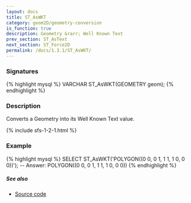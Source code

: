 ```yaml
---
layout: docs
title: ST_AsWKT
category: geom2D/geometry-conversion
is_function: true
description: Geometry &rarr; Well Known Text
prev_section: ST_AsText
next_section: ST_Force2D
permalink: /docs/1.3.1/ST_AsWKT/
---
```


### Signatures

{% highlight mysql %}
VARCHAR ST_AsWKT(GEOMETRY geom);
{% endhighlight %}

### Description

Converts a Geometry into its Well Known Text value.

{% include sfs-1-2-1.html %}

### Example

{% highlight mysql %}
SELECT ST_AsWKT('POLYGON((0 0, 0 1, 1 1, 1 0, 0 0))');
-- Answer: POLYGON((0 0, 0 1, 1 1, 1 0, 0 0))
{% endhighlight %}

##### See also

* <a href="https://github.com/orbisgis/h2gis/blob/master/h2gis-functions/src/main/java/org/h2gis/functions/spatial/convert/ST_AsWKT.java" target="_blank">Source code</a>
